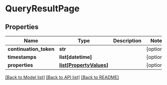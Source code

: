 # QueryResultPage

## Properties
Name | Type | Description | Notes
------------ | ------------- | ------------- | -------------
**continuation_token** | **str** |  | [optional] 
**timestamps** | **list[datetime]** |  | [optional] 
**properties** | [**list[PropertyValues]**](PropertyValues.md) |  | [optional] 

[[Back to Model list]](../README.md#documentation-for-models) [[Back to API list]](../README.md#documentation-for-api-endpoints) [[Back to README]](../README.md)


